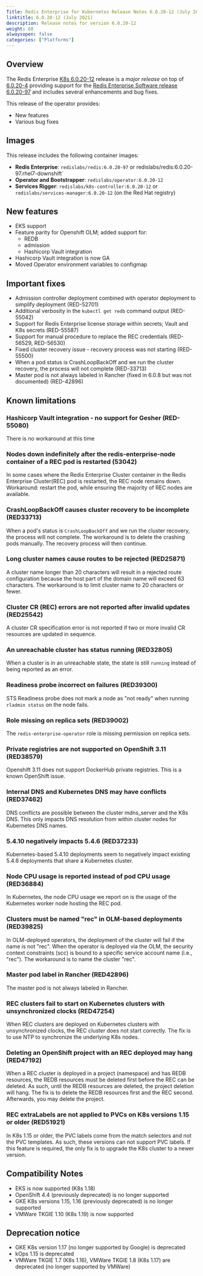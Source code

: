 ```yaml
---
Title: Redis Enterprise for Kubernetes Release Notes 6.0.20-12 (July 2021)
linktitle: 6.0.20-12 (July 2021)
description: Release notes for version 6.0.20-12
weight: 68
alwaysopen: false
categories: ["Platforms"]
---
```

## Overview

The Redis Enterprise [K8s 6.0.20-12](https://github.com/RedisLabs/redis-enterprise-k8s-docs/releases/tag/v6.0.20-12) release is a *major release* on top of [6.0.20-4](https://github.com/RedisLabs/redis-enterprise-k8s-docs/releases/tag/v6.0.20-4) providing support for the [Redis Enterprise Software release 6.0.20-97](https://docs.redislabs.com/latest/rs/release-notes/rs-6-0-20-april-2021/) and includes several enhancements and bug fixes.

This release of the operator provides:

* New features
* Various bug fixes

## Images

This release includes the following container images: 

* **Redis Enterprise**: `redislabs/redis:6.0.20-97` or  redislabs/redis:6.0.20-97.rhel7-downshift`
* **Operator and Bootstrapper**: `redislabs/operator:6.0.20-12`
* **Services Rigger**: `redislabs/k8s-controller:6.0.20-12` or `redislabs/services-manager:6.0.20-12` (on the Red Hat registry)

## New features

* EKS support
* Feature parity for Openshift OLM; added support for:
   - REDB
   - admission
   - Hashicorp Vault integration
* Hashicorp Vault integration is now GA
* Moved Operator environment variables to configmap

## Important fixes

* Admission controller deployment combined with operator deployment to simplify deployment (RED-52701)
* Additional verbosity in the `kubectl get redb` command output (RED-55042)
* Support for Redis Enterprise license storage within secrets; Vault and K8s secrets (RED-55587)
* Support for manual procedure to replace the REC credentials (RED-56529, RED-56530)
* Fixed cluster recovery issue - recovery process was not starting (RED-55500)
* When a pod status is CrashLoopBackOff and we run the cluster recovery, the process will not complete (RED-33713)
* Master pod is not always labeled in Rancher (fixed in 6.0.8 but was not documented) (RED-42896)

## Known limitations

### Hashicorp Vault integration - no support for Gesher (RED-55080)

There is no workaround at this time

### Nodes down indefinitely after the redis-enterprise-node container of a REC pod is restarted (53042)

In some cases where the Redis Enterprise Cluster container in the Redis Enterprise Cluster(REC) pod is restarted, the REC node remains down. Workaround: restart the pod, while ensuring the majority of REC nodes are available.

### CrashLoopBackOff causes cluster recovery to be incomplete  (RED33713)

When a pod's status is `CrashLoopBackOff` and we run the cluster recovery, the process will not complete. The workaround is to delete the crashing pods manually. The recovery process will then continue.

### Long cluster names cause routes to be rejected  (RED25871)

A cluster name longer than 20 characters will result in a rejected route configuration because the host part of the domain name will exceed 63 characters. The workaround is to limit cluster name to 20 characters or fewer.

### Cluster CR (REC) errors are not reported after invalid updates (RED25542)

A cluster CR specification error is not reported if two or more invalid CR resources are updated in sequence.

### An unreachable cluster has status running (RED32805)

When a cluster is in an unreachable state, the state is still `running` instead of being reported as an error.

### Readiness probe incorrect on failures (RED39300)

STS Readiness probe does not mark a node as "not ready" when running `rladmin status` on the node fails.

### Role missing on replica sets (RED39002)

The `redis-enterprise-operator` role is missing permission on replica sets.

### Private registries are not supported on OpenShift 3.11 (RED38579)

Openshift 3.11 does not support DockerHub private registries. This is a known OpenShift issue.

### Internal DNS and Kubernetes DNS may have conflicts (RED37462)

DNS conflicts are possible between the cluster mdns_server and the K8s DNS. This only impacts DNS resolution from within cluster nodes for Kubernetes DNS names.

### 5.4.10 negatively impacts 5.4.6 (RED37233)

Kubernetes-based 5.4.10 deployments seem to negatively impact existing 5.4.6 deployments that share a Kubernetes cluster.

### Node CPU usage is reported instead of pod CPU usage (RED36884)

In Kubernetes, the node CPU usage we report on is the usage of the Kubernetes worker node hosting the REC pod.

### Clusters must be named "rec" in OLM-based deployments (RED39825)

In OLM-deployed operators, the deployment of the cluster will fail if the name is not "rec". When the operator is deployed via the OLM, the security context constraints (scc) is bound to a specific service account name (i.e., "rec"). The workaround is to name the cluster "rec".

### Master pod label in Rancher (RED42896)

The master pod is not always labeled in Rancher.

### REC clusters fail to start on Kubernetes clusters with unsynchronized clocks (RED47254)

When REC clusters are deployed on Kubernetes clusters with unsynchronized clocks, the REC cluster does not start correctly. The fix is to use NTP to synchronize the underlying K8s nodes.

### Deleting an OpenShift project with an REC deployed may hang (RED47192)

When a REC cluster is deployed in a project (namespace) and has REDB resources, the
REDB resources must be deleted first before the REC can be deleted. As such, until the
REDB resources are deleted, the project deletion will hang. The fix is to delete the
REDB resources first and the REC second. Afterwards, you may delete the project.

### REC extraLabels are not applied to PVCs on K8s versions 1.15 or older (RED51921)

In K8s 1.15 or older, the PVC labels come from the match selectors and not the
PVC templates. As such, these versions can not support PVC labels. If this feature
is required, the only fix is to upgrade the K8s cluster to a newer version.

## Compatibility Notes

* EKS is now supported (K8s 1.18)
* OpenShift 4.4 (previously deprecated) is no longer supported
* GKE K8s versions 1.15, 1.16 (previously deprecated) is no longer supported
* VMWare TKGIE 1.10 (K8s 1.19) is now supported

## Deprecation notice

* GKE K8s version 1.17 (no longer supported by Google) is deprecated
* kOps 1.15 is deprecated
* VMWare TKGIE 1.7 (K8s 1.16), VMWare TKGIE 1.8 (K8s 1.17) are deprecated (no longer supported by VMWare)

